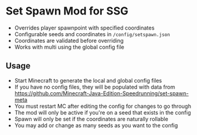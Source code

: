 # Set Spawn Mod for SSG

* Overrides player spawnpoint with specified coordinates 
* Configurable seeds and coordinates in `/config/setspawn.json`
* Coordinates are validated before overriding
* Works with multi using the global config file

## Usage

* Start Minecraft to generate the local and global config files
* If you have no config files, they will be populated with data from https://github.com/Minecraft-Java-Edition-Speedrunning/set-spawn-meta
* You must restart MC after editing the config for changes to go through
* The mod will only be active if you're on a seed that exists in the config
* Spawn will only be set if the coordinates are naturally rollable
* You may add or change as many seeds as you want to the config
